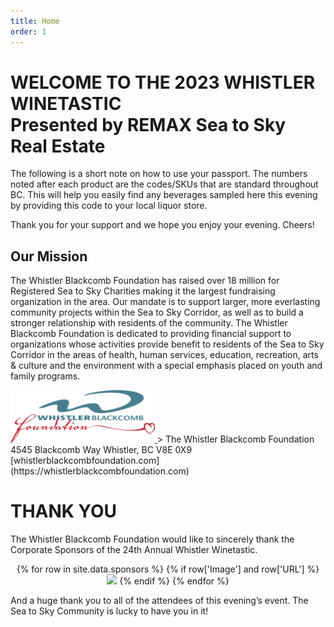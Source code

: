 ```yaml
---
title: Home
order: 1
---
```


# WELCOME TO THE 2023 WHISTLER WINETASTIC<BR>Presented by REMAX Sea to Sky Real Estate

The following is a short note on how to use your passport. The numbers noted after each product are the codes/SKUs that are standard throughout BC. This will help you easily find any beverages sampled here this evening by providing this code to your local liquor store.

Thank you for your support and we hope you enjoy your evening. Cheers!

## Our Mission

The Whistler Blackcomb Foundation has raised over 18 million for Registered Sea to Sky Charities making it the largest fundraising organization in the area. Our mandate is to support larger, more everlasting community projects within the Sea to Sky Corridor, as well as to build a stronger relationship with residents of the community. The Whistler Blackcomb Foundation is dedicated to providing financial support to organizations whose activities provide benefit to residents of the Sea to Sky Corridor in the areas of health, human services, education, recreation, arts & culture and the environment with a special emphasis placed on youth and family programs.

<a href="https://whistlerblackcombfoundation.com">
<img style="max-height:6em" src="images/wbf-logo.png">
</a>
> The Whistler Blackcomb Foundation  
4545 Blackcomb Way  
Whistler, BC  
V8E 0X9  
[whistlerblackcombfoundation.com](https://whistlerblackcombfoundation.com)

# THANK YOU

The Whistler Blackcomb Foundation would like to sincerely thank the Corporate Sponsors of the 24th Annual Whistler Winetastic.  

<div style="text-align:center">
  {% for row in site.data.sponsors %}
    {% if row['Image'] and row['URL'] %}
      <a href="{{row['URL']}}"><img src="{{row['Image']}}" style="max-height:4em"></a>
    {% endif %}
  {% endfor %}
</div>

And a huge thank you to all of the attendees of this evening’s event. The Sea to Sky Community is lucky to have you in it!
